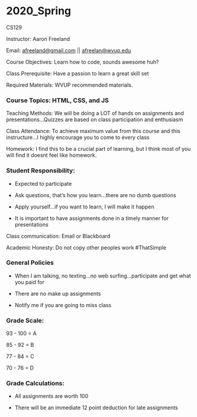 # 2020_Spring
CS129

Instructor: Aaron Freeland

Email: [afreeland@gmail.com](mailto:afreeland@gmail.com) || [afreelan@wvup.edu](mailto:afreelan@wvup.edu)

Course Objectives: Learn how to code, sounds awesome huh?

Class Prerequisite: Have a passion to learn a great skill set

Required Materials: WVUP recommended materials.

### Course Topics: HTML, CSS, and JS

Teaching Methods: We will be doing a LOT of hands on assignments and presentations…Quizzes are based on class participation and enthusiasm

Class Attendance: To achieve maximum value from this course and this instructure…I highly encourage you to come to every class

Homework: I find this to be a crucial part of learning, but I think most of you will find it doesnt feel like homework.

### Student Responsibility:

-   Expected to participate
    
-   Ask questions, that’s how you learn…there are no dumb questions
    
-   Apply yourself…if you want to learn, I will make it happen
    
-   It is important to have assignments done in a timely manner for presentations
    

Class communication: Email or Blackboard

Academic Honesty: Do not copy other peoples work #ThatSimple

### General Policies

-   When I am talking, no texting…no web surfing…participate and get what you paid for
    
-   There are no make up assignments
    
-   Notify me if you are going to miss class
    

### Grade Scale:

93 - 100 = A

85 - 92 = B

77 - 84 = C

70 - 76 = D

### Grade Calculations:

-   All assignments are worth 100
    
-   There will be an immediate 12 point deduction for late assignments